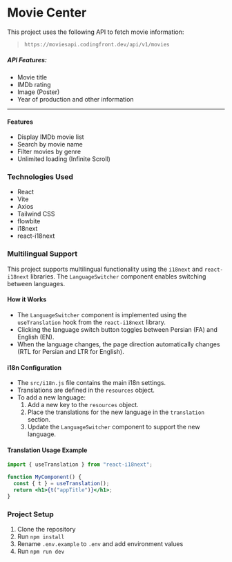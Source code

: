 # Movie Center

This project uses the following API to fetch movie information:

> `https://moviesapi.codingfront.dev/api/v1/movies`

##### API Features:

- Movie title
- IMDb rating
- Image (Poster)
- Year of production and other information

---

#### Features

- Display IMDb movie list
- Search by movie name
- Filter movies by genre
- Unlimited loading (Infinite Scroll)

### Technologies Used

- React
- Vite
- Axios
- Tailwind CSS
- flowbite
- i18next
- react-i18next

### Multilingual Support

This project supports multilingual functionality using the `i18next` and `react-i18next` libraries. The `LanguageSwitcher` component enables switching between languages.

#### How it Works

- The `LanguageSwitcher` component is implemented using the `useTranslation` hook from the `react-i18next` library.
- Clicking the language switch button toggles between Persian (FA) and English (EN).
- When the language changes, the page direction automatically changes (RTL for Persian and LTR for English).

#### i18n Configuration

- The `src/i18n.js` file contains the main i18n settings.
- Translations are defined in the `resources` object.
- To add a new language:
  1. Add a new key to the `resources` object.
  2. Place the translations for the new language in the `translation` section.
  3. Update the `LanguageSwitcher` component to support the new language.

#### Translation Usage Example

```jsx
import { useTranslation } from "react-i18next";

function MyComponent() {
  const { t } = useTranslation();
  return <h1>{t("appTitle")}</h1>;
}
```

### Project Setup

1. Clone the repository
2. Run `npm install`
3. Rename `.env.example` to `.env` and add environment values
4. Run `npm run dev`
